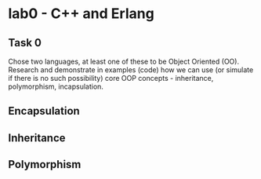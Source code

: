 # lab0 - C++ and Erlang #

## Task 0 ##
Chose two languages, at least one of these to be Object Oriented (OO). Research and demonstrate in examples (code) how we can use (or simulate if there is no such possibility) core OOP concepts - inheritance, polymorphism, incapsulation. 

## Encapsulation ##

## Inheritance ##

## Polymorphism ##
